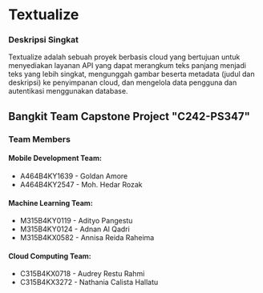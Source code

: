 # **Textualize**

### **Deskripsi Singkat**
Textualize adalah sebuah proyek berbasis cloud yang bertujuan untuk menyediakan layanan API yang dapat merangkum teks panjang menjadi teks yang lebih singkat, mengunggah gambar beserta metadata (judul dan deskripsi) ke penyimpanan cloud, dan mengelola data pengguna dan autentikasi menggunakan database.

## Bangkit Team Capstone Project "C242-PS347"

### Team Members

#### Mobile Development Team:
- A464B4KY1639 - Goldan Amore
- A464B4KY2547 - Moh. Hedar Rozak

#### Machine Learning Team: 
- M315B4KY0119 - Adityo Pangestu
- M315B4KY0124 - Adnan Al Qadri
- M315B4KX0582 - Annisa Reida Raheima

#### Cloud Computing Team:
- C315B4KX0718 - Audrey Restu Rahmi
- C315B4KX3272 - Nathania Calista Hallatu
